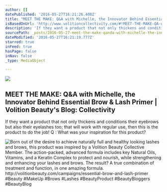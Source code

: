 ```yaml
---
author: []
datePublished: '2016-05-27T16:21:26.408Z'
title: "MEET THE MAKE: Q&A with Michelle, the Innovator Behind Essential Brow & Lash Primer | Volition Beauty's Blog: Collectivity"
isBasedOnUrl: 'http://www.volitioncollectivity.com/#!MEET-THE-MAKE-QA-with-Michelle-the-Innovator-Behind-Essential-Brow-Lash-Primer/c1kw6/56b3c8eb0cf26832893a17f3'
description: 'If they want a product that not only thickens and conditions their eyebrows but also their eyelashes too; that will work with regular use, then this is the product to do the job! Q : What was your inspiration for this product?'
sourcePath: _posts/2016-05-27-meet-the-make-qanda-with-michelle-the-innovator-behind-essen.md
dateModified: '2016-05-27T16:21:19.777Z'
starred: true
inFeed: true
hasPage: false
inNav: false
_type: MediaObject

---
```

<article style=""><img src="https://s3-us-west-2.amazonaws.com/the-grid-img/p/19825b4c1d80f777ed728f06f5759ab15a78117c.jpg" /><h1>MEET THE MAKE: Q&amp;A with Michelle, the Innovator Behind Essential Brow &amp; Lash Primer | Volition Beauty's Blog: Collectivity</h1><p>If they want a product that not only thickens and conditions their eyebrows but also their eyelashes too; that will work with regular use, then this is the product to do the job! Q : What was your inspiration for this product?</p></article>

![ Born out of the desire to achieve naturally full and healthy looking lashes and brows, this product was inspired by a Volition Beauty Collective Member. The action-packed, advanced formula includes key Natural Oils, Vitamins, and a Keratin Complex to protect and nourish, while strengthening and enhancing your lashes and brows. The result? A true combination of treatment and function, in one amazing formula.  http://volitionbeauty.com/campaigns/essential-brow-and-lash-primer   #Beauty #MakeUp #Brows #Lashes #BeautyProduct #BeautyBloggers #BeautyBlog](https://s3-us-west-2.amazonaws.com/the-grid-img/p/af01cd82a1cf8b54796356f7329f852373c4eac7.jpg)